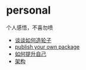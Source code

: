 # personal
个人感悟，不喜勿喷

- [谈谈如何造轮子](./docs/cmdLineTool.md)
- [publish your own package](./docs/package.md)
- [如何提升自己](./docs/promote.md)
- [架构](./docs/framwork.md)